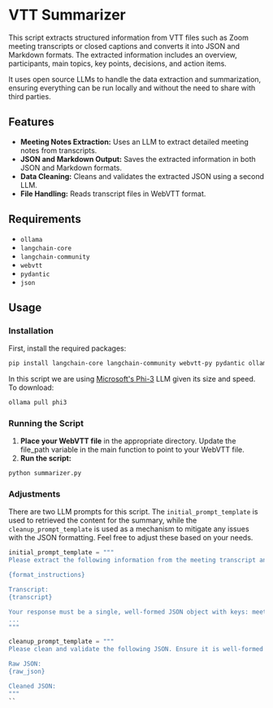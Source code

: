 # VTT Summarizer

This script extracts structured information from VTT files such as Zoom meeting transcripts or closed captions and converts it into JSON and Markdown formats. The extracted information includes an overview, participants, main topics, key points, decisions, and action items.

It uses open source LLMs to handle the data extraction and summarization, ensuring everything can be run locally and without the need to share with third parties.

## Features

- **Meeting Notes Extraction:** Uses an LLM to extract detailed meeting notes from transcripts.
- **JSON and Markdown Output:** Saves the extracted information in both JSON and Markdown formats.
- **Data Cleaning:** Cleans and validates the extracted JSON using a second LLM.
- **File Handling:** Reads transcript files in WebVTT format.

## Requirements
- `ollama`
- `langchain-core`
- `langchain-community`
- `webvtt`
- `pydantic`
- `json`

## Usage

### Installation
First, install the required packages:

```bash
pip install langchain-core langchain-community webvtt-py pydantic ollama
```

In this script we are using [Microsoft's Phi-3](https://azure.microsoft.com/en-us/blog/introducing-phi-3-redefining-whats-possible-with-slms/) LLM given its size and speed. To download:

```bash
ollama pull phi3
```

### Running the Script
1. **Place your WebVTT file** in the appropriate directory. Update the file_path variable in the main function to point to your WebVTT file.
2. **Run the script:**

```bash
python summarizer.py
```

### Adjustments

There are two LLM prompts for this script. The `initial_prompt_template` is used to retrieved the content for the summary, while the `cleanup_prompt_template` is used as a mechanism to mitigate any issues with the JSON formatting. Feel free to adjust these based on your needs.

```python
initial_prompt_template = """
Please extract the following information from the meeting transcript and format it as a JSON object:

{format_instructions}

Transcript:
{transcript}

Your response must be a single, well-formed JSON object with keys: meeting_overview, participants, main_topics, key_points_decisions, and action_items.
...
"""

cleanup_prompt_template = """
Please clean and validate the following JSON. Ensure it is well-formed and remove any unnecessary text or errors. Only return the JSON object.

Raw JSON:
{raw_json}

Cleaned JSON:
"""
``
